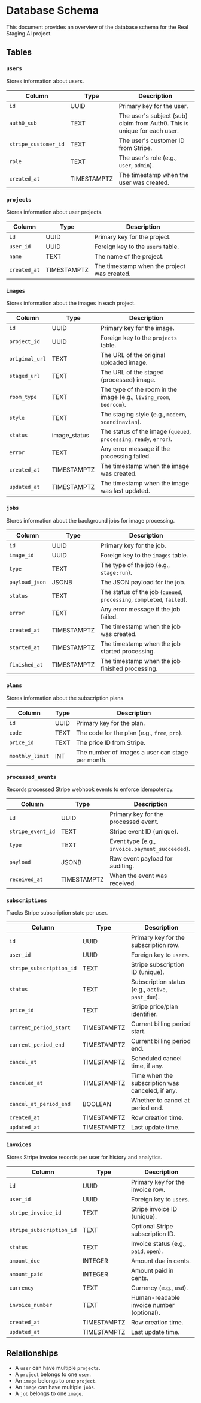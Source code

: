 # Database Schema

This document provides an overview of the database schema for the Real Staging AI project.

## Tables

### `users`

Stores information about users.

| Column               | Type        | Description                                                              |
| -------------------- | ----------- | ------------------------------------------------------------------------ |
| `id`                 | UUID        | Primary key for the user.                                                |
| `auth0_sub`          | TEXT        | The user's subject (sub) claim from Auth0. This is unique for each user. |
| `stripe_customer_id` | TEXT        | The user's customer ID from Stripe.                                      |
| `role`               | TEXT        | The user's role (e.g., `user`, `admin`).                                 |
| `created_at`         | TIMESTAMPTZ | The timestamp when the user was created.                                 |

### `projects`

Stores information about user projects.

| Column       | Type        | Description                                 |
| ------------ | ----------- | ------------------------------------------- |
| `id`         | UUID        | Primary key for the project.                |
| `user_id`    | UUID        | Foreign key to the `users` table.           |
| `name`       | TEXT        | The name of the project.                    |
| `created_at` | TIMESTAMPTZ | The timestamp when the project was created. |

### `images`

Stores information about the images in each project.

| Column         | Type         | Description                                                         |
| -------------- | ------------ | ------------------------------------------------------------------- |
| `id`           | UUID         | Primary key for the image.                                          |
| `project_id`   | UUID         | Foreign key to the `projects` table.                                |
| `original_url` | TEXT         | The URL of the original uploaded image.                             |
| `staged_url`   | TEXT         | The URL of the staged (processed) image.                            |
| `room_type`    | TEXT         | The type of the room in the image (e.g., `living_room`, `bedroom`). |
| `style`        | TEXT         | The staging style (e.g., `modern`, `scandinavian`).                 |
| `status`       | image_status | The status of the image (`queued`, `processing`, `ready`, `error`). |
| `error`        | TEXT         | Any error message if the processing failed.                         |
| `created_at`   | TIMESTAMPTZ  | The timestamp when the image was created.                           |
| `updated_at`   | TIMESTAMPTZ  | The timestamp when the image was last updated.                      |

### `jobs`

Stores information about the background jobs for image processing.

| Column         | Type        | Description                                                            |
| -------------- | ----------- | ---------------------------------------------------------------------- |
| `id`           | UUID        | Primary key for the job.                                               |
| `image_id`     | UUID        | Foreign key to the `images` table.                                     |
| `type`         | TEXT        | The type of the job (e.g., `stage:run`).                               |
| `payload_json` | JSONB       | The JSON payload for the job.                                          |
| `status`       | TEXT        | The status of the job (`queued`, `processing`, `completed`, `failed`). |
| `error`        | TEXT        | Any error message if the job failed.                                   |
| `created_at`   | TIMESTAMPTZ | The timestamp when the job was created.                                |
| `started_at`   | TIMESTAMPTZ | The timestamp when the job started processing.                         |
| `finished_at`  | TIMESTAMPTZ | The timestamp when the job finished processing.                        |

### `plans`

Stores information about the subscription plans.

| Column          | Type | Description                                      |
| --------------- | ---- | ------------------------------------------------ |
| `id`            | UUID | Primary key for the plan.                        |
| `code`          | TEXT | The code for the plan (e.g., `free`, `pro`).     |
| `price_id`      | TEXT | The price ID from Stripe.                        |
| `monthly_limit` | INT  | The number of images a user can stage per month. |

### `processed_events`

Records processed Stripe webhook events to enforce idempotency.

| Column            | Type        | Description                                     |
| ----------------- | ----------- | ----------------------------------------------- |
| `id`              | UUID        | Primary key for the processed event.            |
| `stripe_event_id` | TEXT        | Stripe event ID (unique).                       |
| `type`            | TEXT        | Event type (e.g., `invoice.payment_succeeded`). |
| `payload`         | JSONB       | Raw event payload for auditing.                 |
| `received_at`     | TIMESTAMPTZ | When the event was received.                    |

### `subscriptions`

Tracks Stripe subscription state per user.

| Column                   | Type        | Description                                       |
| ------------------------ | ----------- | ------------------------------------------------- |
| `id`                     | UUID        | Primary key for the subscription row.             |
| `user_id`                | UUID        | Foreign key to `users`.                           |
| `stripe_subscription_id` | TEXT        | Stripe subscription ID (unique).                  |
| `status`                 | TEXT        | Subscription status (e.g., `active`, `past_due`). |
| `price_id`               | TEXT        | Stripe price/plan identifier.                     |
| `current_period_start`   | TIMESTAMPTZ | Current billing period start.                     |
| `current_period_end`     | TIMESTAMPTZ | Current billing period end.                       |
| `cancel_at`              | TIMESTAMPTZ | Scheduled cancel time, if any.                    |
| `canceled_at`            | TIMESTAMPTZ | Time when the subscription was canceled, if any.  |
| `cancel_at_period_end`   | BOOLEAN     | Whether to cancel at period end.                  |
| `created_at`             | TIMESTAMPTZ | Row creation time.                                |
| `updated_at`             | TIMESTAMPTZ | Last update time.                                 |

### `invoices`

Stores Stripe invoice records per user for history and analytics.

| Column                   | Type        | Description                               |
| ------------------------ | ----------- | ----------------------------------------- |
| `id`                     | UUID        | Primary key for the invoice row.          |
| `user_id`                | UUID        | Foreign key to `users`.                   |
| `stripe_invoice_id`      | TEXT        | Stripe invoice ID (unique).               |
| `stripe_subscription_id` | TEXT        | Optional Stripe subscription ID.          |
| `status`                 | TEXT        | Invoice status (e.g., `paid`, `open`).    |
| `amount_due`             | INTEGER     | Amount due in cents.                      |
| `amount_paid`            | INTEGER     | Amount paid in cents.                     |
| `currency`               | TEXT        | Currency (e.g., `usd`).                   |
| `invoice_number`         | TEXT        | Human-readable invoice number (optional). |
| `created_at`             | TIMESTAMPTZ | Row creation time.                        |
| `updated_at`             | TIMESTAMPTZ | Last update time.                         |

## Relationships

- A `user` can have multiple `projects`.
- A `project` belongs to one `user`.
- An `image` belongs to one `project`.
- An `image` can have multiple `jobs`.
- A `job` belongs to one `image`.
